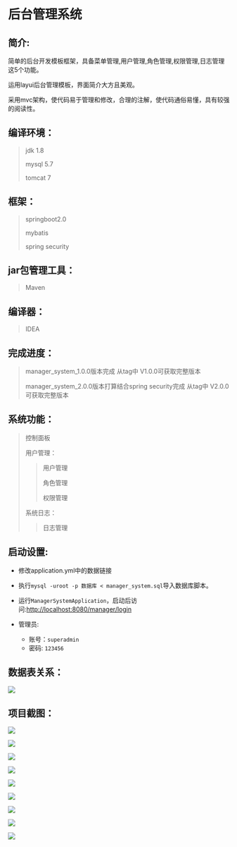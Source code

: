 # 后台管理系统

## 简介:
简单的后台开发模板框架，具备菜单管理,用户管理,角色管理,权限管理,日志管理这5个功能。

运用layui后台管理模板，界面简介大方且美观。

采用mvc架构，使代码易于管理和修改，合理的注解，使代码通俗易懂，具有较强的阅读性。

## 编译环境：

> jdk 1.8 
>
> mysql 5.7
>
> tomcat 7

## 框架：

> springboot2.0 
>
> mybatis
>
> spring security

## jar包管理工具：

> Maven

## 编译器：

> IDEA

## 完成进度：

> manager_system_1.0.0版本完成  从tag中 V1.0.0可获取完整版本
>
> manager_system_2.0.0版本打算结合spring security完成  从tag中 V2.0.0可获取完整版本

## 系统功能：

> 控制面板
>
> 用户管理：
>
> > 用户管理
> >
> > 角色管理
> >
> > 权限管理
>
> 系统日志：
>
> > 日志管理

## 启动设置:
* 修改application.yml中的数据链接

* 执行`mysql -uroot -p 数据库 < manager_system.sql`导入数据库脚本。
* 运行`ManagerSystemApplication`，启动后访问:<http://localhost:8080/manager/login> 
* 管理员:
  * 账号：`superadmin`
  * 密码:   `123456`


## 数据表关系：

![](https://gitee.com/ZeroWdd/manager-system/raw/master/%E9%A1%B9%E7%9B%AE%E6%88%AA%E5%9B%BE/10.png)

## 项目截图：

![](https://gitee.com/ZeroWdd/manager-system/raw/master/%E9%A1%B9%E7%9B%AE%E6%88%AA%E5%9B%BE/1.png)

![](https://gitee.com/ZeroWdd/manager-system/raw/master/%E9%A1%B9%E7%9B%AE%E6%88%AA%E5%9B%BE/2.png)

![](https://gitee.com/ZeroWdd/manager-system/raw/master/%E9%A1%B9%E7%9B%AE%E6%88%AA%E5%9B%BE/3.png)

![](https://gitee.com/ZeroWdd/manager-system/raw/master/%E9%A1%B9%E7%9B%AE%E6%88%AA%E5%9B%BE/4.png)

![](https://gitee.com/ZeroWdd/manager-system/raw/master/%E9%A1%B9%E7%9B%AE%E6%88%AA%E5%9B%BE/5.png)

![](https://gitee.com/ZeroWdd/manager-system/raw/master/%E9%A1%B9%E7%9B%AE%E6%88%AA%E5%9B%BE/6.png)

![](https://gitee.com/ZeroWdd/manager-system/raw/master/%E9%A1%B9%E7%9B%AE%E6%88%AA%E5%9B%BE/7.png)

![](https://gitee.com/ZeroWdd/manager-system/raw/master/%E9%A1%B9%E7%9B%AE%E6%88%AA%E5%9B%BE/8.png)

![](https://gitee.com/ZeroWdd/manager-system/raw/master/%E9%A1%B9%E7%9B%AE%E6%88%AA%E5%9B%BE/9.png)

